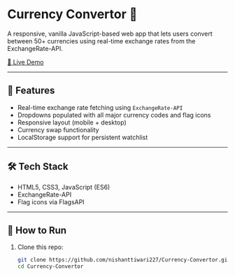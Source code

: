 # Currency Convertor 💱

A responsive, vanilla JavaScript-based web app that lets users convert between 50+ currencies using real-time exchange rates from the ExchangeRate-API.

[🔗 Live Demo](https://nishanttiwari227.github.io/Currency-Convertor/)

---

## 🚀 Features

- Real-time exchange rate fetching using `ExchangeRate-API`
- Dropdowns populated with all major currency codes and flag icons
- Responsive layout (mobile + desktop)
- Currency swap functionality
- LocalStorage support for persistent watchlist


---

## 🛠️ Tech Stack

- HTML5, CSS3, JavaScript (ES6)
- ExchangeRate-API
- Flag icons via FlagsAPI

---

## 📂 How to Run

1. Clone this repo:
   ```bash
   git clone https://github.com/nishanttiwari227/Currency-Convertor.git
   cd Currency-Convertor
